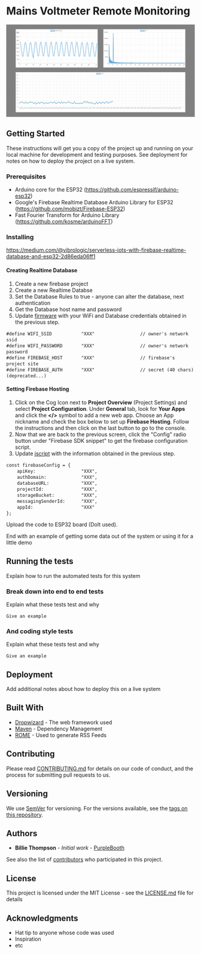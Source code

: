 # Mains Voltmeter Remote Monitoring

![Firebase Voltmeter Demo](demo/voltmeter-demo.gif)


## Getting Started

These instructions will get you a copy of the project up and running on your local machine for development and testing purposes. See deployment for notes on how to deploy the project on a live system.

### Prerequisites

* Arduino core for the ESP32 (https://github.com/espressif/arduino-esp32)
* Google's Firebase Realtime Database Arduino Library for ESP32 (https://github.com/mobizt/Firebase-ESP32)
* Fast Fourier Transform for Arduino Library (https://github.com/kosme/arduinoFFT)


### Installing

https://medium.com/@vibrologic/serverless-iots-with-firebase-realtime-database-and-esp32-2d86eda06ff1


#### Creating Realtime Database

1. Create a new firebase project
2. Create a new Realtime Databse
3. Set the Database Rules to true - anyone can alter the database, next authentication
4. Get the Database host name and password
5. Update [firmware](firmware/firmware.ino) with your WiFi and Database credentials obtained in the previous step.

```
#define WIFI_SSID           "XXX"                 // owner's network ssid
#define WIFI_PASSWORD       "XXX"                 // owner's network password
#define FIREBASE_HOST       "XXX"                 // firebase's project site
#define FIREBASE_AUTH       "XXX"                 // secret (40 chars) (deprecated...)
```

#### Setting Firebase Hosting

1. Click on the Cog Icon next to **Project Overview** (Project Settings) and select **Project Configuration**. Under **General** tab, look for **Your Apps** and click the **</>** symbol to add a new web app. Choose an App nickname and check the box below to set up **Firebase Hosting**. Follow the instructions and then click on the last button to go to the console.
2. Now that we are back to the previous screen, click the "Config" radio button under "Firebase SDK snippet" to get the firebase configuration script.
3. Update [jscript](firebase/public/myapp.js) with the information obtained in the previous step.

```
const firebaseConfig = {
	apiKey: 				"XXX",
	authDomain: 			"XXX",
	databaseURL: 			"XXX",
	projectId: 				"XXX",
	storageBucket: 			"XXX",
	messagingSenderId: 		"XXX",
	appId: 					"XXX"
};
```

Upload the code to ESP32 board (DoIt used).



End with an example of getting some data out of the system or using it for a little demo

## Running the tests

Explain how to run the automated tests for this system

### Break down into end to end tests

Explain what these tests test and why

```
Give an example
```

### And coding style tests

Explain what these tests test and why

```
Give an example
```

## Deployment

Add additional notes about how to deploy this on a live system

## Built With

* [Dropwizard](http://www.dropwizard.io/1.0.2/docs/) - The web framework used
* [Maven](https://maven.apache.org/) - Dependency Management
* [ROME](https://rometools.github.io/rome/) - Used to generate RSS Feeds

## Contributing

Please read [CONTRIBUTING.md](https://gist.github.com/PurpleBooth/b24679402957c63ec426) for details on our code of conduct, and the process for submitting pull requests to us.

## Versioning

We use [SemVer](http://semver.org/) for versioning. For the versions available, see the [tags on this repository](https://github.com/your/project/tags). 

## Authors

* **Billie Thompson** - *Initial work* - [PurpleBooth](https://github.com/PurpleBooth)

See also the list of [contributors](https://github.com/your/project/contributors) who participated in this project.

## License

This project is licensed under the MIT License - see the [LICENSE.md](LICENSE.md) file for details

## Acknowledgments

* Hat tip to anyone whose code was used
* Inspiration
* etc
